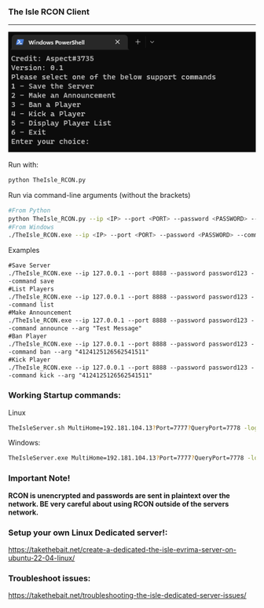 ### The Isle RCON Client

---

![Alt text](/RCON_Screenshot.png?raw=true "Screenshot")

Run with:

```bash
python TheIsle_RCON.py
```
Run via command-line arguments (without the brackets)

```bash
#From Python
python TheIsle_RCON.py --ip <IP> --port <PORT> --password <PASSWORD> --command <COMMAND> --args <"COMMAND ARGS">
#From Windows
./TheIsle_RCON.exe --ip <IP> --port <PORT> --password <PASSWORD> --command <COMMAND> --args <"COMMAND ARGS">
```

Examples
```
#Save Server
./TheIsle_RCON.exe --ip 127.0.0.1 --port 8888 --password password123 --command save
#List Players
./TheIsle_RCON.exe --ip 127.0.0.1 --port 8888 --password password123 --command list
#Make Announcement
./TheIsle_RCON.exe --ip 127.0.0.1 --port 8888 --password password123 --command announce --arg "Test Message"
#Ban Player
./TheIsle_RCON.exe --ip 127.0.0.1 --port 8888 --password password123 --command ban --arg "4124125126562541511"
#Kick Player
./TheIsle_RCON.exe --ip 127.0.0.1 --port 8888 --password password123 --command kick --arg "4124125126562541511"
```
### Working Startup commands:

Linux

```bash
TheIsleServer.sh MultiHome=192.181.104.13?Port=7777?QueryPort=7778 -log
```

Windows:

```bash
TheIsleServer.exe MultiHome=192.181.104.13?Port=7777?QueryPort=7778 -log
```

### **Important Note!**

**RCON is unencrypted and passwords are sent in plaintext over the network. BE very careful about using RCON outside of the servers network.** 

### Setup your own Linux Dedicated server!:

https://takethebait.net/create-a-dedicated-the-isle-evrima-server-on-ubuntu-22-04-linux/

### Troubleshoot issues:
https://takethebait.net/troubleshooting-the-isle-dedicated-server-issues/

